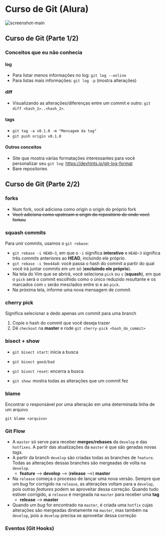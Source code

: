 # Curso de Git (Alura)

![screenshot-main](https://github.com/guiemi/Curso-Git-Alura/blob/master/assets/Screen%20Shot%202020-08-26%20at%2014.01.44.png)

## Curso de Git (Parte 1/2)

### Conceitos que eu não conhecia

#### log

* Para listar menos informações no log: `git log --online`
* Para listas mais informações: `git log -p` (mostra alterações)

#### diff

* Visualizando as alterações/diferenças entre um commit e outro: `git diff <hash_1>..<hash_2>`.

#### tags

* `git tag -a v0.1.0 -m "Mensagem da tag"`
* `git push origin v0.1.0`

#### Outros conceitos

* Site que mostra várias formatações interessantes para você personalizar seu `git log`: https://devhints.io/git-log-format
* Bare repositories 

## Curso de Git (Parte 2/2)
### forks

* Num fork, você adiciona como origin o origin do próprio fork
* ~~Você adiciona como upstream o origin do repositório de onde você forkou~~

### squash commits

Para unir commits, usamos o `git rebase`:

* `git rebase -i HEAD~3`, em que o `-i` significa **interativo** e `HEAD~3` significa três *commits* anteriores ao **HEAD**, incluindo ele próprio.
* `git rebase -i 9ee44a8`: você passa o hash do commit a partir do qual você irá juntar commits em um só (**excluindo ele próprio**).
* Na tela do Vim que se abrirá, você seleciona `pick` ou `s` (**squash**), em que o `pick` será o commit escolhido como o único reduzido resultante e os marcados com `s` serão mesclados entre si e ao `pick`.
* Na próxima tela, informe uma nova mensagem de *commit*.

### cherry pick

Significa selecionar a dedo apenas um commit para uma branch

1. Copie o hash do commit que você deseja trazer
2. Dê `checkout` na **master** e rode `git cherry-pick <hash_do_commit>`

### bisect + show

* `git bisect start`: inicia a busca
* `git bisect good/bad`
* `git bisect reset`: encerra a busca

* `git show`: mostra todas as alterações que um commit fez

### blame

Encontrar o responsável por uma alteração em uma determinada linha de um arquivo

`git blame <arquivo>`

### Git Flow

* A `master` só serve para receber **merges/rebases** da `develop` e das `hotfixes`. A partir das atualizações da `master` é que são geradas novas *tags*.
* A partir da branch `develop` são criadas todas as branches de `feature`. Todas as alterações dessas branches são mergeadas de volta na `develop`.
  * **feature** --> **develop** --> (**release** -->) **master**
* Na `release` começa o processo de lançar uma nova versão. Sempre que um *bug* for corrigido na `release`, as alterações voltam para a `develop`, pois outras *features* podem se aproveitar dessa correção. Quando tudo estiver corrigido, a `release` é mergeada na `master` para receber uma **tag**
  * **release** --> **master**
* Quando um *bug* for encontrado na `master`, é criada uma `hotfix` cujas alterações são mergeadas diretamente na `master`, mas também na `develop`, pois a `develop` precisa se aproveitar dessa correção

### Eventos (Git Hooks)




